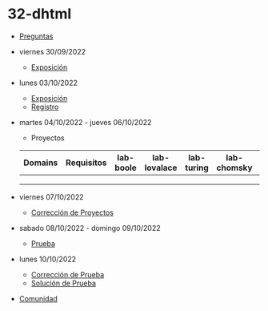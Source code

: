 # 32-dhtml

- [Preguntas](https://escuela.it/cursos/curso-recurrencia-desarrollo-software/clase/patron)
- viernes 30/09/2022
  - [Exposición](https://escuela.it/cursos/curso-recurrencia-desarrollo-software/clase/patron)
- lunes 03/10/2022
  - [Exposición](https://escuela.it/cursos/curso-recurrencia-desarrollo-software/clase/patron)
  - [Registro](https://forms.gle/pA2QvsW32P4KtTD77)
- martes 04/10/2022 - jueves 06/10/2022
  - Proyectos
  
  |Domains|Requisitos|lab-boole|lab-lovalace|lab-turing|lab-chomsky|lab-bernersLee|
  |-------|----------|---------|------------|----------|-----------|--------------|
  |       |          |         |            |          |           |              |
  |       |          |         |            |          |           |              |
  |       |          |         |            |          |           |              |
- viernes 07/10/2022
  - [Corrección de Proyectos](https://escuela.it/cursos/curso-recurrencia-desarrollo-software/clase/patron)
- sabado 08/10/2022 - domingo 09/10/2022
  - [Prueba](https://forms.gle/hB9UJoN2PYiexctH8)
- lunes 10/10/2022
  - [Corrección de Prueba](https://escuela.it/cursos/curso-recurrencia-desarrollo-software/clase/patron)
  - [Solución de Prueba](https://docs.google.com/spreadsheets/d/1Uwtqa5VdD5wK2X7eLgkS6_th16aPnsW8pa5Ft2TyLPo/edit#gid=0)
- [Comunidad](https://app.slack.com/client/T02S3KYD464/C02TTK0EW7P)